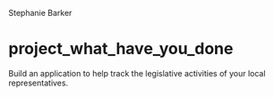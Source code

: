 Stephanie Barker

# project_what_have_you_done
Build an application to help track the legislative activities of your local representatives.
